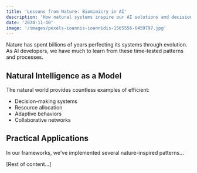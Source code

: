 ```yaml
---
title: 'Lessons from Nature: Biomimicry in AI'
description: 'How natural systems inspire our AI solutions and decision-making processes, drawing parallels between biological systems and artificial intelligence.'
date: '2024-11-10'
image: '/images/pexels-ioannis-ioannidis-1565556-6459797.jpg'
---
```


Nature has spent billions of years perfecting its systems through evolution. As AI developers, we have much to learn from these time-tested patterns and processes.

## Natural Intelligence as a Model

The natural world provides countless examples of efficient:
- Decision-making systems
- Resource allocation
- Adaptive behaviors
- Collaborative networks

## Practical Applications

In our frameworks, we've implemented several nature-inspired patterns...

[Rest of content...] 